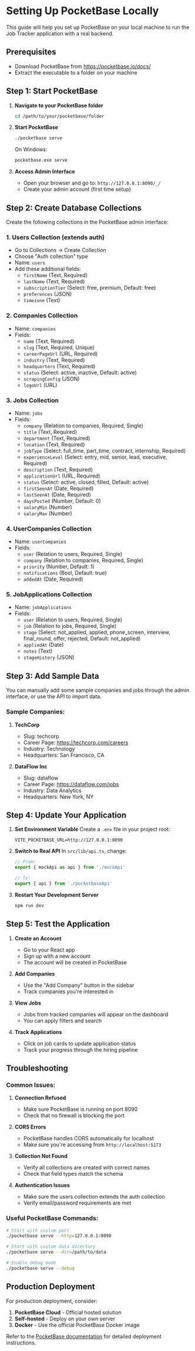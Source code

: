 # Setting Up PocketBase Locally

This guide will help you set up PocketBase on your local machine to run the Job Tracker application with a real backend.

## Prerequisites

- Download PocketBase from https://pocketbase.io/docs/
- Extract the executable to a folder on your machine

## Step 1: Start PocketBase

1. **Navigate to your PocketBase folder**
   ```bash
   cd /path/to/your/pocketbase/folder
   ```

2. **Start PocketBase**
   ```bash
   ./pocketbase serve
   ```
   
   On Windows:
   ```cmd
   pocketbase.exe serve
   ```

3. **Access Admin Interface**
   - Open your browser and go to: `http://127.0.0.1:8090/_/`
   - Create your admin account (first time setup)

## Step 2: Create Database Collections

Create the following collections in the PocketBase admin interface:

### 1. Users Collection (extends auth)
- Go to Collections → Create Collection
- Choose "Auth collection" type
- Name: `users`
- Add these additional fields:
  - `firstName` (Text, Required)
  - `lastName` (Text, Required)
  - `subscriptionTier` (Select: free, premium, Default: free)
  - `preferences` (JSON)
  - `timezone` (Text)

### 2. Companies Collection
- Name: `companies`
- Fields:
  - `name` (Text, Required)
  - `slug` (Text, Required, Unique)
  - `careerPageUrl` (URL, Required)
  - `industry` (Text, Required)
  - `headquarters` (Text, Required)
  - `status` (Select: active, inactive, Default: active)
  - `scrapingConfig` (JSON)
  - `logoUrl` (URL)

### 3. Jobs Collection
- Name: `jobs`
- Fields:
  - `company` (Relation to companies, Required, Single)
  - `title` (Text, Required)
  - `department` (Text, Required)
  - `location` (Text, Required)
  - `jobType` (Select: full_time, part_time, contract, internship, Required)
  - `experienceLevel` (Select: entry, mid, senior, lead, executive, Required)
  - `description` (Text, Required)
  - `applicationUrl` (URL, Required)
  - `status` (Select: active, closed, filled, Default: active)
  - `firstSeenAt` (Date, Required)
  - `lastSeenAt` (Date, Required)
  - `daysPosted` (Number, Default: 0)
  - `salaryMin` (Number)
  - `salaryMax` (Number)

### 4. UserCompanies Collection
- Name: `userCompanies`
- Fields:
  - `user` (Relation to users, Required, Single)
  - `company` (Relation to companies, Required, Single)
  - `priority` (Number, Default: 1)
  - `notifications` (Bool, Default: true)
  - `addedAt` (Date, Required)

### 5. JobApplications Collection
- Name: `jobApplications`
- Fields:
  - `user` (Relation to users, Required, Single)
  - `job` (Relation to jobs, Required, Single)
  - `stage` (Select: not_applied, applied, phone_screen, interview, final_round, offer, rejected, Default: not_applied)
  - `appliedAt` (Date)
  - `notes` (Text)
  - `stageHistory` (JSON)

## Step 3: Add Sample Data

You can manually add some sample companies and jobs through the admin interface, or use the API to import data.

### Sample Companies:
1. **TechCorp**
   - Slug: techcorp
   - Career Page: https://techcorp.com/careers
   - Industry: Technology
   - Headquarters: San Francisco, CA

2. **DataFlow Inc**
   - Slug: dataflow
   - Career Page: https://dataflow.com/jobs
   - Industry: Data Analytics
   - Headquarters: New York, NY

## Step 4: Update Your Application

1. **Set Environment Variable**
   Create a `.env` file in your project root:
   ```
   VITE_POCKETBASE_URL=http://127.0.0.1:8090
   ```

2. **Switch to Real API**
   In `src/lib/api.ts`, change:
   ```typescript
   // From:
   export { mockApi as api } from './mockApi'
   
   // To:
   export { api } from './pocketbaseApi'
   ```

3. **Restart Your Development Server**
   ```bash
   npm run dev
   ```

## Step 5: Test the Application

1. **Create an Account**
   - Go to your React app
   - Sign up with a new account
   - The account will be created in PocketBase

2. **Add Companies**
   - Use the "Add Company" button in the sidebar
   - Track companies you're interested in

3. **View Jobs**
   - Jobs from tracked companies will appear on the dashboard
   - You can apply filters and search

4. **Track Applications**
   - Click on job cards to update application status
   - Track your progress through the hiring pipeline

## Troubleshooting

### Common Issues:

1. **Connection Refused**
   - Make sure PocketBase is running on port 8090
   - Check that no firewall is blocking the port

2. **CORS Errors**
   - PocketBase handles CORS automatically for localhost
   - Make sure you're accessing from `http://localhost:5173`

3. **Collection Not Found**
   - Verify all collections are created with correct names
   - Check that field types match the schema

4. **Authentication Issues**
   - Make sure the users collection extends the auth collection
   - Verify email/password requirements are met

### Useful PocketBase Commands:

```bash
# Start with custom port
./pocketbase serve --http=127.0.0.1:8090

# Start with custom data directory
./pocketbase serve --dir=/path/to/data

# Enable debug mode
./pocketbase serve --debug
```

## Production Deployment

For production deployment, consider:

1. **PocketBase Cloud** - Official hosted solution
2. **Self-hosted** - Deploy on your own server
3. **Docker** - Use the official PocketBase Docker image

Refer to the [PocketBase documentation](https://pocketbase.io/docs/) for detailed deployment instructions.